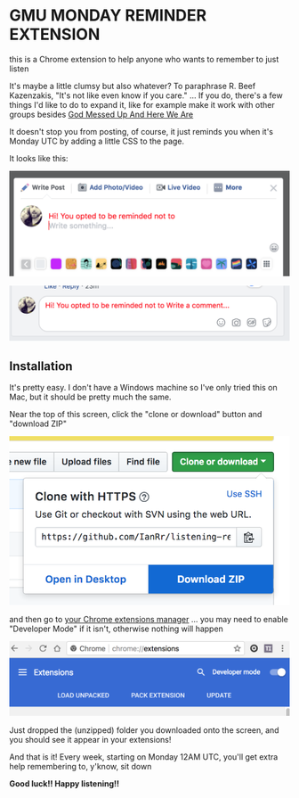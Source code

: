 # GMU MONDAY REMINDER EXTENSION

this is a Chrome extension to help anyone who wants to remember to just listen

It's maybe a little clumsy but also whatever?  To paraphrase R. Beef Kazenzakis, "It's not like even know if you care." ... If you do, there's a few things I'd like to do to expand it, like for example make it work with other groups besides [God Messed Up And Here We Are](https://www.facebook.com/groups/862008810509325)

It doesn't stop you from posting, of course, it just reminds you when it's Monday UTC by adding a little CSS to the page.

It looks like this:

![Writing A Post](https://github.com/IanRr/listening-reminder/blob/master/img/writing-post.png)

![Writing a comment](https://github.com/IanRr/listening-reminder/blob/master/img/writing-comment.png)

## Installation

It's pretty easy. I don't have a Windows machine so I've only tried this on Mac, but it should be pretty much the same.

Near the top of this screen, click the "clone or download" button and "download ZIP"

![Download The ZIP](https://github.com/IanRr/listening-reminder/blob/master/img/download-zip.png)

and then go to [your Chrome extensions manager](chrome://extensions) ... you may need to enable "Developer Mode" if it isn't, otherwise nothing will happen

![Setting Developer Mode](https://github.com/IanRr/listening-reminder/blob/master/img/developer-mode.png "Setting Developer Mode")

Just dropped the (unzipped) folder you downloaded onto the screen, and you should see it appear in your extensions!

And that is it!  Every week, starting on Monday 12AM UTC, you'll get extra help remembering to, y'know, sit down

**Good luck!! Happy listening!!**

